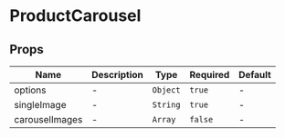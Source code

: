 # ProductCarousel

## Props

<!-- @vuese:ProductCarousel:props:start -->
|Name|Description|Type|Required|Default|
|---|---|---|---|---|
|options|-|`Object`|`true`|-|
|singleImage|-|`String`|`true`|-|
|carouselImages|-|`Array`|`false`|-|

<!-- @vuese:ProductCarousel:props:end -->


